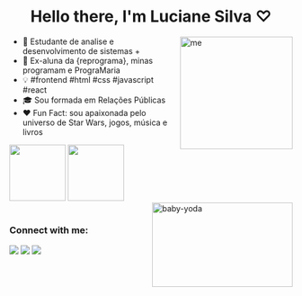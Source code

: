 <h1 align="center">Hello there, I'm Luciane Silva ♡ </h1> 

 <img align="right" alt="me" width="200" height="200" src="https://i.picasion.com/pic92/49bf0a27de2da04e144e5a4291518888.gif">
 
 
 
<p align="left"> 
 
  - 📖 Estudante de analise e desenvolvimento de sistemas + 
- 🎒 Ex-aluna da {reprograma}, minas programam e PrograMaria
 - 💡 #frontend #html #css #javascript #react
- 🎓 Sou formada em Relações Públicas 
- ❤️ Fun Fact: sou apaixonada pelo universo de Star Wars, jogos, música e livros

</p>

 
<div>
  <img height=" 100em" src="https://github-readme-stats.vercel.app/api?username=lucianets&show_icons=true&theme=dracula&include_all_commits=true&count_private=true"/>
  <img height="100em" src="https://github-readme-stats.vercel.app/api/top-langs/?username=lucianets&layout=compact&langs_count=7&theme=dracula"/>
 
</div>
  <div> 
 <img align="right" alt="baby-yoda" width="250" height="150" src="https://i.pinimg.com/originals/ab/5e/b3/ab5eb35116966e8869d71e8cb64f4671.gif"> 
   </div>
  
  #

  <h3 align="left">Connect with me:</h3>
<div> 
  <a href= "mailto: ltsluciane@icloud.com"><img src="https://img.shields.io/badge/-Gmail-%23333?style=for-the-badge&logo=gmail&logoColor=white" target="_blank"></a>
   <a href="https://www.linkedin.com/in/lucianets/" target="_blank"><img src="https://img.shields.io/badge/-LinkedIn-%230077B5?style=for-the-badge&logo=linkedin&logoColor=white" target="_blank"></a> 
    <a href="https://open.spotify.com/user/12186211735?si=b937cf6c0cc941bf" target="_blank"><img src="https://img.shields.io/badge/Spotify-1ED760?style=for-the-badge&logo=spotify&logoColor=white" target="_blank"> </a> 
 </div>
